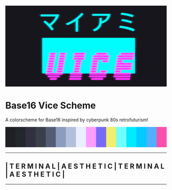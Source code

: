 ![Vice](./vice.png)

# Base16 Vice Scheme

A colorscheme for Base16 inspired by cyberpunk 80s retrofuturism!

![vice colors](./vice-colors.png)

---

## | T E R M I N A L | A E S T H E T I C | T E R M I N A L | A E S T H E T I C |

---
